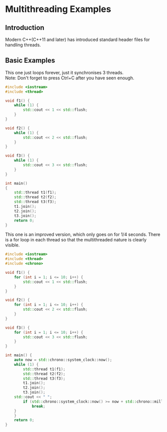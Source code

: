 # Multithreading Examples  
## Introduction  
Modern C++(C++11 and later) has introduced standard header files for handling threads.  
## Basic Examples  
This one just loops forever, just it synchronises 3 threads.  
Note: Don't forget to press Ctrl+C after you have seen enough.  
```c++
#include <iostream>
#include <thread>

void f1() {
    while (1) {
        std::cout << 1 << std::flush;
    }
}

void f2() {
    while (1) {
        std::cout << 2 << std::flush;
    }
}

void f3() {
    while (1) {
        std::cout << 3 << std::flush;
    }
}

int main()
{
    std::thread t1(f1);
    std::thread t2(f2);
    std::thread t3(f3);
    t1.join();
    t2.join();
    t3.join();
    return 0;
}
```
This one is an improved version, which only goes on for 1/4 seconds. There is a for loop in each thread so that the multithreaded nature is clearly visible.  
```c++
#include <iostream>
#include <thread>
#include <chrono>

void f1() {
    for (int i = 1; i <= 10; i++) {
        std::cout << 1 << std::flush;
    }
}

void f2() {
    for (int i = 1; i <= 10; i++) {
        std::cout << 2 << std::flush;
    }
}

void f3() {
    for (int i = 1; i <= 10; i++) {
        std::cout << 3 << std::flush;
    }
}

int main() {
    auto now = std::chrono::system_clock::now();
    while (1) {
        std::thread t1(f1);
        std::thread t2(f2);
        std::thread t3(f3);
        t1.join();
        t2.join();
        t3.join();
	std::cout << " ";
        if (std::chrono::system_clock::now() >= now + std::chrono::milliseconds(250)) {
            break;
	}
    }
    return 0;
}
```
